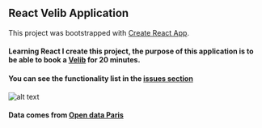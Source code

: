 ## React Velib Application 
This project was bootstrapped with [Create React App](https://github.com/facebook/create-react-app).
#### Learning React I create this project, the purpose of this application is to be able to book a [Velib](https://www.velib-metropole.fr/) for 20 minutes.
#### You can see the functionality list in the [issues section](https://github.com/ismail1432/velib/issues)

![alt text](https://github.com/ismail1432/velib/tree/master/public/images/velib-screen.png)

#### Data comes from [Open data Paris](https://opendata.paris.fr/)



